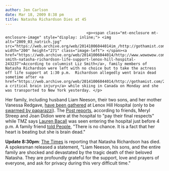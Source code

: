 ```yaml
---
author: Jen Carlson
date: Mar 18, 2009 8:38 pm
title: Natasha Richardson Dies at 45
---
```


	
										<p><span class="mt-enclosure mt-enclosure-image" style="display: inline;"> <img alt="2009_03_natrich.jpg" src="https://web.archive.org/web/20141006044014im_/http://gothamist.com/attachments/jen/2009_03_natrich.jpg" width="200" height="271" class="image-left"> </span><a href="https://web.archive.org/web/20141006044014/http://www.wowowow.com/entertainment/liz-smith-natasha-richardson-life-support-lenox-hill-hospital-243237">According to columnist Liz Smith</a>, family members of Natasha Richardson were left with no choice but to take the actress off life support at 1:30 p.m.  Richardson allegedly went brain dead sometime after <a href="https://web.archive.org/web/20141006044014/http://gothamist.com/2009/03/17/natasha_richardson_critically_injur.php">suffering a critical brain injury</a> while skiing in Canada on Monday and she was transported to New York yesterday. </p>

<p>Her family, including husband Liam Neeson, their two sons, and her mother Vanessa Redgave, <a href="https://web.archive.org/web/20141006044014/http://gothamist.com/2009/03/18/natasha_richardson.php">have been gathered</a> at Lenox Hill Hospital (only to be <a href="https://web.archive.org/web/20141006044014/http://www.tmz.com/2009/03/18/natasha-richardson-only-a-matter-of-time/">swarmed by paparazzi</a>). The <a href="https://web.archive.org/web/20141006044014/http://www.nypost.com/seven/03182009/news/regionalnews/natasha_left_brain_dead_160187.htm">Post reports</a>, according to friends, Meryl Streep and Joan Didion were at the hospital to &quot;pay their final respects&quot;  while TMZ says <a href="https://web.archive.org/web/20141006044014/http://www.tmz.com/2009/03/18/lauren-bacall-visits-richardson-in-hospital/">Lauren Bacall</a> was seen entering the hospital just before 4 p.m. A family friend <a href="https://web.archive.org/web/20141006044014/http://www.people.com/people/article/0,,20266350,00.html">told People</a>, &quot;There is no chance. It is a fact that her heart is beating but she is brain dead.&quot;  </p>

<p><b>Update 8:30pm</b>: <a href="https://web.archive.org/web/20141006044014/http://www.nytimes.com/2009/03/19/theater/19richardson.html?_r=1&amp;hp">The Times</a> is reporting that Natasha Richardson has died.  A spokesman released a statement, &quot;Liam Neeson, his sons, and the entire family are shocked and devastated by the tragic death of their beloved Natasha. They are profoundly grateful for the support, love and prayers of everyone, and ask for privacy during this very difficult time.&quot; </p>					
										
									
				